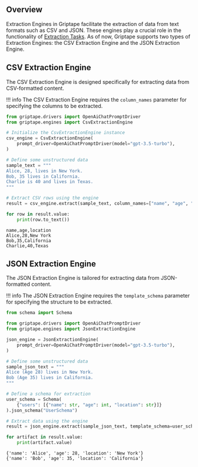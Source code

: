 ## Overview
Extraction Engines in Griptape facilitate the extraction of data from text formats such as CSV and JSON.
These engines play a crucial role in the functionality of [Extraction Tasks](../../griptape-framework/structures/tasks.md).
As of now, Griptape supports two types of Extraction Engines: the CSV Extraction Engine and the JSON Extraction Engine.

## CSV Extraction Engine

The CSV Extraction Engine is designed specifically for extracting data from CSV-formatted content.

!!! info
    The CSV Extraction Engine requires the `column_names` parameter for specifying the columns to be extracted.

```python
from griptape.drivers import OpenAiChatPromptDriver
from griptape.engines import CsvExtractionEngine

# Initialize the CsvExtractionEngine instance
csv_engine = CsvExtractionEngine(
    prompt_driver=OpenAiChatPromptDriver(model="gpt-3.5-turbo"),
)

# Define some unstructured data
sample_text = """
Alice, 28, lives in New York.
Bob, 35 lives in California.
Charlie is 40 and lives in Texas.
"""

# Extract CSV rows using the engine
result = csv_engine.extract(sample_text, column_names=["name", "age", "location"])

for row in result.value:
    print(row.to_text())
```
```
name,age,location
Alice,28,New York
Bob,35,California
Charlie,40,Texas
```

## JSON Extraction Engine

The JSON Extraction Engine is tailored for extracting data from JSON-formatted content. 

!!! info
    The JSON Extraction Engine requires the `template_schema` parameter for specifying the structure to be extracted.

```python
from schema import Schema 

from griptape.drivers import OpenAiChatPromptDriver
from griptape.engines import JsonExtractionEngine

json_engine = JsonExtractionEngine(
    prompt_driver=OpenAiChatPromptDriver(model="gpt-3.5-turbo"),
)

# Define some unstructured data
sample_json_text = """
Alice (Age 28) lives in New York.
Bob (Age 35) lives in California.
"""

# Define a schema for extraction
user_schema = Schema(
    {"users": [{"name": str, "age": int, "location": str}]}
).json_schema("UserSchema")

# Extract data using the engine
result = json_engine.extract(sample_json_text, template_schema=user_schema)

for artifact in result.value:
    print(artifact.value)
```
```
{'name': 'Alice', 'age': 28, 'location': 'New York'}
{'name': 'Bob', 'age': 35, 'location': 'California'}
```
